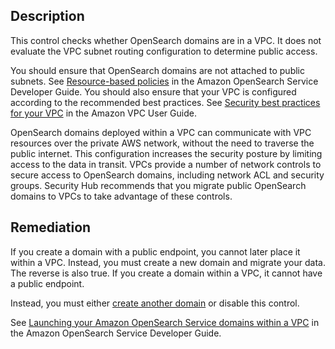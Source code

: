 ## Description

This control checks whether OpenSearch domains are in a VPC. It does not evaluate the VPC subnet routing configuration to determine public access.

You should ensure that OpenSearch domains are not attached to public subnets. See [Resource-based policies](https://docs.aws.amazon.com/opensearch-service/latest/developerguide/ac.html#ac-types-resource) in the Amazon OpenSearch Service Developer Guide. You should also ensure that your VPC is configured according to the recommended best practices. See [Security best practices for your VPC](https://docs.aws.amazon.com/vpc/latest/userguide/vpc-security-best-practices.html) in the Amazon VPC User Guide.

OpenSearch domains deployed within a VPC can communicate with VPC resources over the private AWS network, without the need to traverse the public internet. This configuration increases the security posture by limiting access to the data in transit. VPCs provide a number of network controls to secure access to OpenSearch domains, including network ACL and security groups. Security Hub recommends that you migrate public OpenSearch domains to VPCs to take advantage of these controls.

## Remediation

If you create a domain with a public endpoint, you cannot later place it within a VPC. Instead, you must create a new domain and migrate your data. The reverse is also true. If you create a domain within a VPC, it cannot have a public endpoint.

Instead, you must either [create another domain](https://docs.aws.amazon.com/opensearch-service/latest/developerguide/createupdatedomains.html#es-createdomains) or disable this control.

See [Launching your Amazon OpenSearch Service domains within a VPC](https://docs.aws.amazon.com/opensearch-service/latest/developerguide/vpc.html) in the Amazon OpenSearch Service Developer Guide.